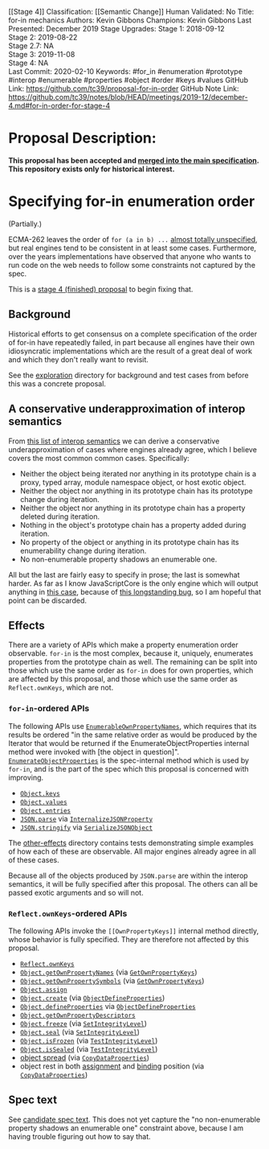 [[Stage 4]]
Classification: [[Semantic Change]]
Human Validated: No
Title: for-in mechanics
Authors: Kevin Gibbons
Champions: Kevin Gibbons
Last Presented: December 2019
Stage Upgrades: 
Stage 1: 2018-09-12  
Stage 2: 2019-08-22  
Stage 2.7: NA  
Stage 3: 2019-11-08  
Stage 4: NA  
Last Commit: 2020-02-10
Keywords: #for_in #enumeration #prototype #interop #enumerable #properties #object #order #keys #values
GitHub Link: https://github.com/tc39/proposal-for-in-order
GitHub Note Link: https://github.com/tc39/notes/blob/HEAD/meetings/2019-12/december-4.md#for-in-order-for-stage-4

# Proposal Description:
**This proposal has been accepted and [merged into the main specification](https://github.com/tc39/ecma262/pull/1791). This repository exists only for historical interest.**

# Specifying for-in enumeration order

(Partially.)

ECMA-262 leaves the order of `for (a in b) ...` [almost totally unspecified](https://tc39.github.io/ecma262/#sec-enumerate-object-properties), but real engines tend to be consistent in at least some cases. Furthermore, over the years implementations have observed that anyone who wants to run code on the web needs to follow some constraints not captured by the spec.

This is a [stage 4 (finished) proposal](https://tc39.github.io/process-document/) to begin fixing that.

## Background

Historical efforts to get consensus on a complete specification of the order of for-in have repeatedly failed, in part because all engines have their own idiosyncratic implementations which are the result of a great deal of work and which they don't really want to revisit.

See the [exploration](exploration/) directory for background and test cases from before this was a concrete proposal.


## A conservative underapproximation of interop semantics

From [this list of interop semantics](exploration#interop-semantics) we can derive a conservative underapproximation of cases where engines already agree, which I believe covers the most common common cases. Specifically:

- Neither the object being iterated nor anything in its prototype chain is a proxy, typed array, module namespace object, or host exotic object.
- Neither the object nor anything in its prototype chain has its prototype change during iteration.
- Neither the object nor anything in its prototype chain has a property deleted during iteration.
- Nothing in the object's prototype chain has a property added during iteration.
- No property of the object or anything in its prototype chain has its enumerability change during iteration.
- No non-enumerable property shadows an enumerable one.

All but the last are fairly easy to specify in prose; the last is somewhat harder. As far as I know JavaScriptCore is the only engine which will output anything in [this case](exploration/enumerable-shadowed.js), because of [this longstanding bug](https://bugs.webkit.org/show_bug.cgi?id=38970), so I am hopeful that point can be discarded.

## Effects

There are a variety of APIs which make a property enumeration order observable. `for-in` is the most complex, because it, uniquely, enumerates properties from the prototype chain as well. The remaining can be split into those which use the same order as `for-in` does for own properties, which are affected by this proposal, and those which use the same order as `Reflect.ownKeys`, which are not.

### `for-in`-ordered APIs

The following APIs use [`EnumerableOwnPropertyNames`](https://tc39.es/ecma262/#sec-enumerableownpropertynames), which requires that its results be ordered "in the same relative order as would be produced by the Iterator that would be returned if the EnumerateObjectProperties internal method were invoked with [the object in question]". [`EnumerateObjectProperties`](https://tc39.es/ecma262/#sec-enumerate-object-properties) is the spec-internal method which is used by `for-in`, and is the part of the spec which this proposal is concerned with improving.

- [`Object.keys`](https://tc39.es/ecma262/#sec-object.keys)
- [`Object.values`](https://tc39.es/ecma262/#sec-object.values)
- [`Object.entries`](https://tc39.es/ecma262/#sec-object.entries)
- [`JSON.parse`](https://tc39.es/ecma262/#sec-json.parse) via [`InternalizeJSONProperty`](https://tc39.es/ecma262/#sec-internalizejsonproperty)
- [`JSON.stringify`](https://tc39.es/ecma262/#sec-json.stringify) via [`SerializeJSONObject`](https://tc39.es/ecma262/#sec-serializejsonobject)

The [other-effects](other-effects/) directory contains tests demonstrating simple examples of how each of these are observable. All major engines already agree in all of these cases.

Because all of the objects produced by `JSON.parse` are within the interop semantics, it will be fully specified after this proposal. The others can all be passed exotic arguments and so will not.

### `Reflect.ownKeys`-ordered APIs

The following APIs invoke the `[[OwnPropertyKeys]]` internal method directly, whose behavior is fully specified. They are therefore not affected by this proposal.

- [`Reflect.ownKeys`](https://tc39.es/ecma262/#sec-reflect.ownkeys)
- [`Object.getOwnPropertyNames`](https://tc39.es/ecma262/#sec-object.getownpropertynames) (via [`GetOwnPropertyKeys`](https://tc39.es/ecma262/#sec-getownpropertykeys))
- [`Object.getOwnPropertySymbols`](https://tc39.es/ecma262/#sec-object.getownpropertysymbols) (via [`GetOwnPropertyKeys`](https://tc39.es/ecma262/#sec-getownpropertykeys))
- [`Object.assign`](https://tc39.es/ecma262/#sec-object.assign)
- [`Object.create`](https://tc39.es/ecma262/#sec-object.create) (via [`ObjectDefineProperties`](https://tc39.es/ecma262/#sec-objectdefineproperties))
- [`Object.defineProperties`](https://tc39.es/ecma262/#sec-object.defineproperties) via [`ObjectDefineProperties`](https://tc39.es/ecma262/#sec-objectdefineproperties)
- [`Object.getOwnPropertyDescriptors`](https://tc39.es/ecma262/#sec-object.getownpropertydescriptors)
- [`Object.freeze`](https://tc39.es/ecma262/#sec-object.freeze) (via [`SetIntegrityLevel`](https://tc39.es/ecma262/#sec-setintegritylevel))
- [`Object.seal`](https://tc39.es/ecma262/#sec-object.seal) (via [`SetIntegrityLevel`](https://tc39.es/ecma262/#sec-setintegritylevel))
- [`Object.isFrozen`](https://tc39.es/ecma262/#sec-object.isfrozen) (via [`TestIntegrityLevel`](https://tc39.es/ecma262/#sec-testintegritylevel))
- [`Object.isSealed`](https://tc39.es/ecma262/#sec-object.issealed) (via [`TestIntegrityLevel`](https://tc39.es/ecma262/#sec-testintegritylevel))
- [object spread](https://tc39.es/ecma262/#sec-object-initializer-runtime-semantics-propertydefinitionevaluation) (via [`CopyDataProperties`](https://tc39.es/ecma262/#sec-copydataproperties))
- object rest in both [assignment](https://tc39.es/ecma262/#sec-runtime-semantics-restdestructuringassignmentevaluation) and [binding](https://tc39.es/ecma262/#sec-destructuring-binding-patterns-runtime-semantics-restbindinginitialization) position (via [`CopyDataProperties`](https://tc39.es/ecma262/#sec-copydataproperties))

## Spec text

See [candidate spec text](http://tc39.es/proposal-for-in-order/). This does not yet capture the "no non-enumerable property shadows an enumerable one" constraint above, because I am having trouble figuring out how to say that.
